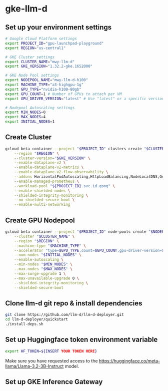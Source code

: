 # gke-llm-d
## Set up your environment settings
```bash
# Google Cloud Platform settings
export PROJECT_ID="gpu-launchpad-playground"
export REGION="us-central1"

# GKE Cluster settings
export CLUSTER_NAME="mwy-llm-d"
export GKE_VERSION="1.32.2-gke.1652000"

# GKE Node Pool settings
export NODEPOOL_NAME="mwy-llm-d-h100"
export MACHINE_TYPE="a3-highgpu-1g"
export GPU_TYPE="nvidia-h100-80gb"
export GPU_COUNT=1 # Number of GPUs to attach per VM
export GPU_DRIVER_VERSION="latest" # Use "latest" or a specific version

# Nodepool Autoscaling settings
export MIN_NODES=0
export MAX_NODES=4
export INITIAL_NODES=1
```

## Create Cluster
```bash
gcloud beta container --project "$PROJECT_ID" clusters create "$CLUSTER_NAME" \
    --region "$REGION" \
    --cluster-version="$GKE_VERSION" \
    --enable-dataplane-v2 \
    --enable-dataplane-v2-metrics \
    --enable-dataplane-v2-flow-observability \
    --addons HorizontalPodAutoscaling,HttpLoadBalancing,NodeLocalDNS,GcePersistentDiskCsiDriver,GcsFuseCsiDriver \
    --enable-managed-prometheus \
    --workload-pool "${PROJECT_ID}.svc.id.goog" \
    --enable-shielded-nodes \
    --shielded-integrity-monitoring \
    --no-shielded-secure-boot \
    --enable-multi-networking
```
## Create GPU Nodepool
```bash
gcloud beta container --project "$PROJECT_ID" node-pools create "$NODEPOOL_NAME" \
    --cluster "$CLUSTER_NAME" \
    --region "$REGION" \
    --machine-type "$MACHINE_TYPE" \
    --accelerator "type=$GPU_TYPE,count=$GPU_COUNT,gpu-driver-version=$GPU_DRIVER_VERSION" \
    --num-nodes "$INITIAL_NODES" \
    --enable-autoscaling \
    --min-nodes "$MIN_NODES" \
    --max-nodes "$MAX_NODES" \
    --max-surge-upgrade 1 \
    --max-unavailable-upgrade 0 \
    --shielded-integrity-monitoring \
    --shielded-secure-boot
```

## Clone llm-d git repo & install dependencies
```bash
git clone https://github.com/llm-d/llm-d-deployer.git
cd llm-d-deployer/quickstart
./install-deps.sh
```

## Set up Huggingface token environment variable
```bash
export HF_TOKEN=${INSERT YOUR TOKEN HERE}
```

Make sure you have requested access to the https://huggingface.co/meta-llama/Llama-3.2-3B-Instruct model.

## Set up GKE Inference Gateway
